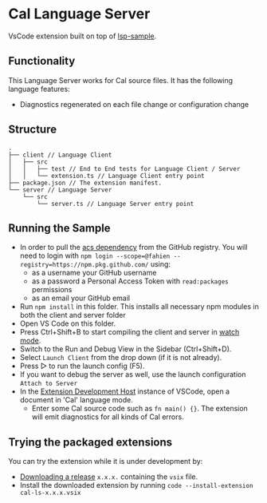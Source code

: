 # Cal Language Server

VsCode extension built on top of [lsp-sample](https://github.com/Microsoft/vscode-extension-samples/tree/main/lsp-sample).

## Functionality

This Language Server works for Cal source files. It has the following language features:
- Diagnostics regenerated on each file change or configuration change

## Structure

```
.
├── client // Language Client
│   ├── src
│   │   ├── test // End to End tests for Language Client / Server
│   │   └── extension.ts // Language Client entry point
├── package.json // The extension manifest.
└── server // Language Server
    └── src
        └── server.ts // Language Server entry point
```

## Running the Sample

- In order to pull the [acs dependency](https://github.com/Fahien/acs/pkgs/npm/acs) from the GitHub registry. You will need to login with `npm login --scope=@fahien --registry=https://npm.pkg.github.com/` using:
  - as a username your GitHub username
  - as a password a Personal Access Token with `read:packages` permissions
  - as an email your GitHub email
- Run `npm install` in this folder. This installs all necessary npm modules in both the client and server folder
- Open VS Code on this folder.
- Press Ctrl+Shift+B to start compiling the client and server in [watch mode](https://code.visualstudio.com/docs/editor/tasks#:~:text=The%20first%20entry%20executes,the%20HelloWorld.js%20file.).
- Switch to the Run and Debug View in the Sidebar (Ctrl+Shift+D).
- Select `Launch Client` from the drop down (if it is not already).
- Press ▷ to run the launch config (F5).
- If you want to debug the server as well, use the launch configuration `Attach to Server`
- In the [Extension Development Host](https://code.visualstudio.com/api/get-started/your-first-extension#:~:text=Then%2C%20inside%20the%20editor%2C%20press%20F5.%20This%20will%20compile%20and%20run%20the%20extension%20in%20a%20new%20Extension%20Development%20Host%20window.) instance of VSCode, open a document in 'Cal' language mode.
  - Enter some Cal source code such as `fn main() {}`. The extension will emit diagnostics for all kinds of Cal errors.

## Trying the packaged extensions

You can try the extension while it is under development by:
- [Downloading a release](https://github.com/Fahien/cal-ls/releases) `x.x.x.` containing the `vsix` file.
- Install the downloaded extension by running `code --install-extension cal-ls-x.x.x.vsix`
